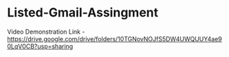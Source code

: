 # Listed-Gmail-Assingment

Video Demonstration Link - https://drive.google.com/drive/folders/10TGNovNOJfS5DW4UWQUUY4ae90LqV0CB?usp=sharing
